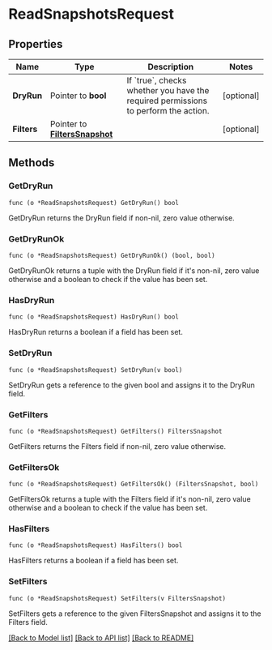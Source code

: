 # ReadSnapshotsRequest

## Properties

Name | Type | Description | Notes
------------ | ------------- | ------------- | -------------
**DryRun** | Pointer to **bool** | If &#x60;true&#x60;, checks whether you have the required permissions to perform the action. | [optional] 
**Filters** | Pointer to [**FiltersSnapshot**](FiltersSnapshot.md) |  | [optional] 

## Methods

### GetDryRun

`func (o *ReadSnapshotsRequest) GetDryRun() bool`

GetDryRun returns the DryRun field if non-nil, zero value otherwise.

### GetDryRunOk

`func (o *ReadSnapshotsRequest) GetDryRunOk() (bool, bool)`

GetDryRunOk returns a tuple with the DryRun field if it's non-nil, zero value otherwise
and a boolean to check if the value has been set.

### HasDryRun

`func (o *ReadSnapshotsRequest) HasDryRun() bool`

HasDryRun returns a boolean if a field has been set.

### SetDryRun

`func (o *ReadSnapshotsRequest) SetDryRun(v bool)`

SetDryRun gets a reference to the given bool and assigns it to the DryRun field.

### GetFilters

`func (o *ReadSnapshotsRequest) GetFilters() FiltersSnapshot`

GetFilters returns the Filters field if non-nil, zero value otherwise.

### GetFiltersOk

`func (o *ReadSnapshotsRequest) GetFiltersOk() (FiltersSnapshot, bool)`

GetFiltersOk returns a tuple with the Filters field if it's non-nil, zero value otherwise
and a boolean to check if the value has been set.

### HasFilters

`func (o *ReadSnapshotsRequest) HasFilters() bool`

HasFilters returns a boolean if a field has been set.

### SetFilters

`func (o *ReadSnapshotsRequest) SetFilters(v FiltersSnapshot)`

SetFilters gets a reference to the given FiltersSnapshot and assigns it to the Filters field.


[[Back to Model list]](../README.md#documentation-for-models) [[Back to API list]](../README.md#documentation-for-api-endpoints) [[Back to README]](../README.md)


